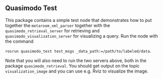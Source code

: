 ## Quasimodo Test

This package contains a simple test node that demonstrates how to put
together the `metaroom_xml_parser` together with the `quasimodo_retrieval_server`
for retrieving and `quasimodo_visualization_server` for visualizing a query.
Run the node with the command

`rosrun quasimodo_test test_msgs _data_path:=/path/to/labeled/data`.

Note that you will also need to run the two servers above, both in the
package `quasimodo_retrieval`. You should get output on the topic
`visualization_image` and you can use e.g. Rviz to visualize the image.
